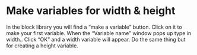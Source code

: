 # Make variables for width & height

In the block library you will find a “make a variable” button. Click on it to make your first variable. When the “Variable name” window pops up type in width.. Click “OK” and a width variable will appear. Do the same thing but for creating a height variable.
